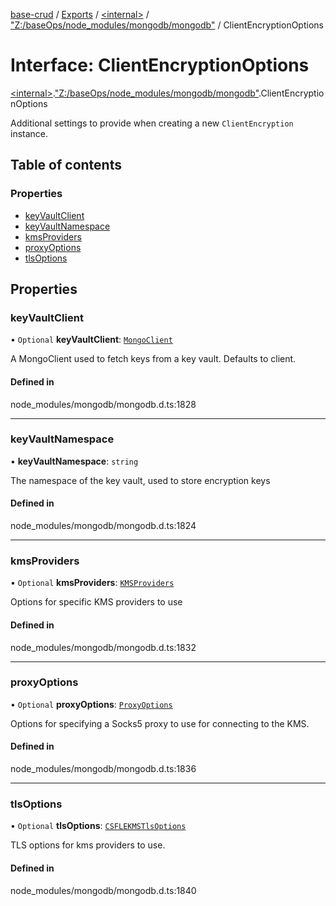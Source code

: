 [base-crud](../README.md) / [Exports](../modules.md) / [\<internal\>](../modules/internal_.md) / ["Z:/baseOps/node\_modules/mongodb/mongodb"](../modules/internal_._Z__baseOps_node_modules_mongodb_mongodb_.md) / ClientEncryptionOptions

# Interface: ClientEncryptionOptions

[\<internal\>](../modules/internal_.md).["Z:/baseOps/node\_modules/mongodb/mongodb"](../modules/internal_._Z__baseOps_node_modules_mongodb_mongodb_.md).ClientEncryptionOptions

Additional settings to provide when creating a new `ClientEncryption` instance.

## Table of contents

### Properties

- [keyVaultClient](internal_._Z__baseOps_node_modules_mongodb_mongodb_.ClientEncryptionOptions.md#keyvaultclient)
- [keyVaultNamespace](internal_._Z__baseOps_node_modules_mongodb_mongodb_.ClientEncryptionOptions.md#keyvaultnamespace)
- [kmsProviders](internal_._Z__baseOps_node_modules_mongodb_mongodb_.ClientEncryptionOptions.md#kmsproviders)
- [proxyOptions](internal_._Z__baseOps_node_modules_mongodb_mongodb_.ClientEncryptionOptions.md#proxyoptions)
- [tlsOptions](internal_._Z__baseOps_node_modules_mongodb_mongodb_.ClientEncryptionOptions.md#tlsoptions)

## Properties

### keyVaultClient

• `Optional` **keyVaultClient**: [`MongoClient`](../classes/internal_._Z__baseOps_node_modules_mongodb_mongodb_.MongoClient.md)

A MongoClient used to fetch keys from a key vault. Defaults to client.

#### Defined in

node_modules/mongodb/mongodb.d.ts:1828

___

### keyVaultNamespace

• **keyVaultNamespace**: `string`

The namespace of the key vault, used to store encryption keys

#### Defined in

node_modules/mongodb/mongodb.d.ts:1824

___

### kmsProviders

• `Optional` **kmsProviders**: [`KMSProviders`](internal_._Z__baseOps_node_modules_mongodb_mongodb_.KMSProviders.md)

Options for specific KMS providers to use

#### Defined in

node_modules/mongodb/mongodb.d.ts:1832

___

### proxyOptions

• `Optional` **proxyOptions**: [`ProxyOptions`](internal_._Z__baseOps_node_modules_mongodb_mongodb_.ProxyOptions.md)

Options for specifying a Socks5 proxy to use for connecting to the KMS.

#### Defined in

node_modules/mongodb/mongodb.d.ts:1836

___

### tlsOptions

• `Optional` **tlsOptions**: [`CSFLEKMSTlsOptions`](../modules/internal_._Z__baseOps_node_modules_mongodb_mongodb_.md#csflekmstlsoptions)

TLS options for kms providers to use.

#### Defined in

node_modules/mongodb/mongodb.d.ts:1840
